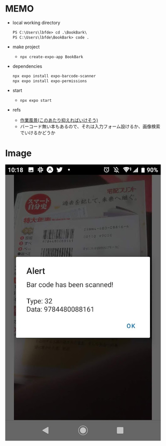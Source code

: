 # MEMO
- local working directory
  ```console
  PS C:\Users\lbfde> cd .\BookBark\
  PS C:\Users\lbfde\BookBark> code .
  ```

- make project
  - `npx create-expo-app BookBark`

- dependencies
  ```console
  npx expo install expo-barcode-scanner
  npx expo install expo-permissions
  ```

- start
  - `npx expo start`

- refs
  - [作業風景(このあたり抑えればいけそう)](https://twitter.com/ddddddOpppppp/status/1614283063596560385?s=20&t=ao4gigL-7lpXcVDu4nOhcQ)
  - バーコード無い本もあるので、それは入力フォーム設けるか、画像検索でいけるかどうか

# Image

![](image.jpg)
